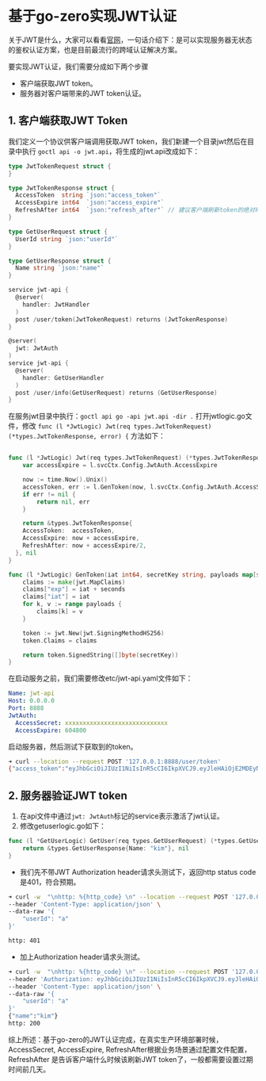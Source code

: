 # 基于go-zero实现JWT认证

关于JWT是什么，大家可以看看[官网](https://jwt.io/)，一句话介绍下：是可以实现服务器无状态的鉴权认证方案，也是目前最流行的跨域认证解决方案。

要实现JWT认证，我们需要分成如下两个步骤

* 客户端获取JWT token。
* 服务器对客户端带来的JWT token认证。

## 1.  客户端获取JWT Token

我们定义一个协议供客户端调用获取JWT token，我们新建一个目录jwt然后在目录中执行 `goctl api -o jwt.api`，将生成的jwt.api改成如下：

````go
type JwtTokenRequest struct {
}

type JwtTokenResponse struct {
  AccessToken  string `json:"access_token"`
  AccessExpire int64  `json:"access_expire"`
  RefreshAfter int64  `json:"refresh_after"` // 建议客户端刷新token的绝对时间
}

type GetUserRequest struct { 
  UserId string `json:"userId"`
}

type GetUserResponse struct {
  Name string `json:"name"`
}

service jwt-api {
  @server(
    handler: JwtHandler
  )
  post /user/token(JwtTokenRequest) returns (JwtTokenResponse)
}

@server(
  jwt: JwtAuth
)
service jwt-api {
  @server(
    handler: GetUserHandler
  )
  post /user/info(GetUserRequest) returns (GetUserResponse)
}
````

在服务jwt目录中执行：`goctl api go -api jwt.api -dir .`
打开jwtlogic.go文件，修改 `func (l *JwtLogic) Jwt(req types.JwtTokenRequest) (*types.JwtTokenResponse, error) {` 方法如下：

```go

func (l *JwtLogic) Jwt(req types.JwtTokenRequest) (*types.JwtTokenResponse, error) {
	var accessExpire = l.svcCtx.Config.JwtAuth.AccessExpire

	now := time.Now().Unix()
	accessToken, err := l.GenToken(now, l.svcCtx.Config.JwtAuth.AccessSecret, nil, accessExpire)
	if err != nil {
		return nil, err
	}

	return &types.JwtTokenResponse{
    AccessToken:  accessToken,
    AccessExpire: now + accessExpire,
    RefreshAfter: now + accessExpire/2,
  }, nil
}

func (l *JwtLogic) GenToken(iat int64, secretKey string, payloads map[string]interface{}, seconds int64) (string, error) {
	claims := make(jwt.MapClaims)
	claims["exp"] = iat + seconds
	claims["iat"] = iat
	for k, v := range payloads {
		claims[k] = v
	}

	token := jwt.New(jwt.SigningMethodHS256)
	token.Claims = claims

	return token.SignedString([]byte(secretKey))
}
```

在启动服务之前，我们需要修改etc/jwt-api.yaml文件如下：
```yaml
Name: jwt-api
Host: 0.0.0.0
Port: 8888
JwtAuth:
  AccessSecret: xxxxxxxxxxxxxxxxxxxxxxxxxxxxx
  AccessExpire: 604800
```
启动服务器，然后测试下获取到的token。

```sh
➜ curl --location --request POST '127.0.0.1:8888/user/token'
{"access_token":"eyJhbGciOiJIUzI1NiIsInR5cCI6IkpXVCJ9.eyJleHAiOjE2MDEyNjE0MjksImlhdCI6MTYwMDY1NjYyOX0.6u_hpE_4m5gcI90taJLZtvfekwUmjrbNJ-5saaDGeQc","access_expire":1601261429,"refresh_after":1600959029}
```

## 2. 服务器验证JWT token

1. 在api文件中通过`jwt: JwtAuth`标记的service表示激活了jwt认证。
2. 修改getuserlogic.go如下：

```go
func (l *GetUserLogic) GetUser(req types.GetUserRequest) (*types.GetUserResponse, error) {
	return &types.GetUserResponse{Name: "kim"}, nil
}
```

* 我们先不带JWT Authorization header请求头测试下，返回http status code是401，符合预期。

```sh
➜ curl -w  "\nhttp: %{http_code} \n" --location --request POST '127.0.0.1:8888/user/info' \
--header 'Content-Type: application/json' \
--data-raw '{
    "userId": "a"
}'

http: 401
```

* 加上Authorization header请求头测试。

```sh
➜ curl -w  "\nhttp: %{http_code} \n" --location --request POST '127.0.0.1:8888/user/info' \
--header 'Authorization: eyJhbGciOiJIUzI1NiIsInR5cCI6IkpXVCJ9.eyJleHAiOjE2MDEyNjE0MjksImlhdCI6MTYwMDY1NjYyOX0.6u_hpE_4m5gcI90taJLZtvfekwUmjrbNJ-5saaDGeQc' \
--header 'Content-Type: application/json' \
--data-raw '{
    "userId": "a"
}'
{"name":"kim"}
http: 200
```

综上所述：基于go-zero的JWT认证完成，在真实生产环境部署时候，AccessSecret, AccessExpire, RefreshAfter根据业务场景通过配置文件配置，RefreshAfter 是告诉客户端什么时候该刷新JWT token了，一般都需要设置过期时间前几天。

